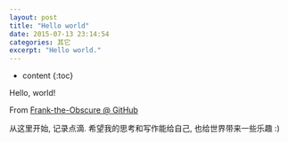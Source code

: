 ```yaml
---
layout: post
title: "Hello world"
date: 2015-07-13 23:14:54
categories: 其它
excerpt: "Hello world."
---
```



* content
{:toc}

Hello, world!

From [Frank-the-Obscure @ GitHub](https://github.com/Frank-the-obscure)

从这里开始, 记录点滴. 希望我的思考和写作能给自己, 也给世界带来一些乐趣 :)